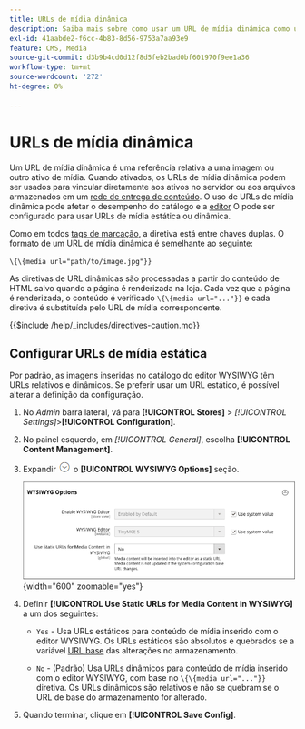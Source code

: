 ```yaml
---
title: URLs de mídia dinâmica
description: Saiba mais sobre como usar um URL de mídia dinâmica como uma referência relativa a uma imagem ou outro ativo de mídia.
exl-id: 41aabde2-f6cc-4b83-8d56-9753a7aa93e9
feature: CMS, Media
source-git-commit: d3b9b4cd0d12f8d5feb2bad0bf601970f9ee1a36
workflow-type: tm+mt
source-wordcount: '272'
ht-degree: 0%

---
```


# URLs de mídia dinâmica

Um URL de mídia dinâmica é uma referência relativa a uma imagem ou outro ativo de mídia. Quando ativados, os URLs de mídia dinâmica podem ser usados para vincular diretamente aos ativos no servidor ou aos arquivos armazenados em um [rede de entrega de conteúdo](media-storage-content-delivery-network.md). O uso de URLs de mídia dinâmica pode afetar o desempenho do catálogo e a [editor](editor.md#configure-the-editor) O pode ser configurado para usar URLs de mídia estática ou dinâmica.

Como em todos [tags de marcação](../systems/markup-tags.md), a diretiva está entre chaves duplas. O formato de um URL de mídia dinâmica é semelhante ao seguinte:

`\{\{media url="path/to/image.jpg"}}`

As diretivas de URL dinâmicas são processadas a partir do conteúdo de HTML salvo quando a página é renderizada na loja. Cada vez que a página é renderizada, o conteúdo é verificado `\{\{media url="..."}}` e cada diretiva é substituída pelo URL de mídia correspondente.

{{$include /help/_includes/directives-caution.md}}

## Configurar URLs de mídia estática

Por padrão, as imagens inseridas no catálogo do editor WYSIWYG têm URLs relativos e dinâmicos. Se preferir usar um URL estático, é possível alterar a definição da configuração.

1. No _Admin_ barra lateral, vá para **[!UICONTROL Stores]** > _[!UICONTROL Settings]_>**[!UICONTROL Configuration]**.

1. No painel esquerdo, em _[!UICONTROL General]_, escolha **[!UICONTROL Content Management]**.

1. Expandir ![Seletor de expansão](../assets/icon-display-expand.png) o **[!UICONTROL WYSIWYG Options]** seção.

   ![Opções WYSIWYG](./assets/content-management-wysiwyg-options.png){width="600" zoomable="yes"}

1. Definir **[!UICONTROL Use Static URLs for Media Content in WYSIWYG]** a um dos seguintes:

   - `Yes` - Usa URLs estáticos para conteúdo de mídia inserido com o editor WYSIWYG. Os URLs estáticos são absolutos e quebrados se a variável [URL base](../stores-purchase/store-urls.md) das alterações no armazenamento.

   - `No` - (Padrão) Usa URLs dinâmicos para conteúdo de mídia inserido com o editor WYSIWYG, com base no `\{\{media url="..."}}` diretiva. Os URLs dinâmicos são relativos e não se quebram se o URL de base do armazenamento for alterado.

1. Quando terminar, clique em **[!UICONTROL Save Config]**.
